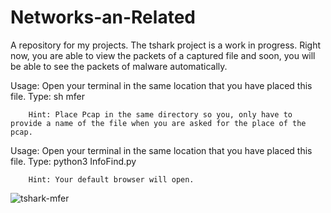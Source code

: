 # Networks-an-Related

A repository for my projects. The tshark project is a work in progress. Right now, you are able to view the packets of a captured file and soon,
you will be able to see the packets of malware automatically.

 
Usage:  Open your terminal in the same location that you have placed this file.
        Type: sh mfer
        
        Hint: Place Pcap in the same directory so you, only have to provide a name of the file when you are asked for the place of the pcap.
        

Usage:  Open your terminal in the same location that you have placed this file.
        Type: python3 InfoFind.py
        
        Hint: Your default browser will open.

![tshark-mfer](https://github.com/CatchMeOutsid3/Networks-an-Related/assets/114786902/ed1c1e8f-ff93-48c0-a6e4-61ce99599054)
